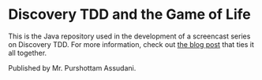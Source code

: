 # Discovery TDD and the Game of Life

This is the Java repository used in the development of a screencast series on Discovery TDD. For more information, check out [the blog post](http://blog.testdouble.com/posts/2015-09-10-how-i-use-test-doubles.html) that ties it all together.

Published by Mr. Purshottam Assudani.

